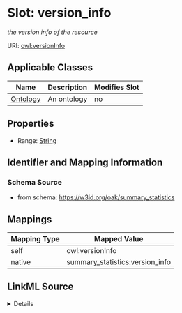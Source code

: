 

# Slot: version_info


_the version info of the resource_





URI: [owl:versionInfo](http://www.w3.org/2002/07/owl#versionInfo)



<!-- no inheritance hierarchy -->





## Applicable Classes

| Name | Description | Modifies Slot |
| --- | --- | --- |
| [Ontology](Ontology.md) | An ontology |  no  |







## Properties

* Range: [String](String.md)





## Identifier and Mapping Information







### Schema Source


* from schema: https://w3id.org/oak/summary_statistics




## Mappings

| Mapping Type | Mapped Value |
| ---  | ---  |
| self | owl:versionInfo |
| native | summary_statistics:version_info |




## LinkML Source

<details>
```yaml
name: version_info
description: the version info of the resource
from_schema: https://w3id.org/oak/summary_statistics
rank: 1000
slot_uri: owl:versionInfo
alias: version_info
owner: Ontology
domain_of:
- Ontology
range: string

```
</details>